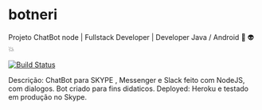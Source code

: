 # botneri
Projeto ChatBot node | Fullstack Developer | Developer Java / Android :iphone: :alien: :collision:


[![Build Status](https://travis-ci.org/rodrigogregorioneri/SpringBotAPI.svg?branch=master)](https://travis-ci.org/rodrigogregorioneri/SpringBotAPI)


Descrição: ChatBot para SKYPE , Messenger e Slack feito com NodeJS, com dialogos. Bot criado para fins didaticos. 
Deployed: Heroku e testado em produção no Skype.   

